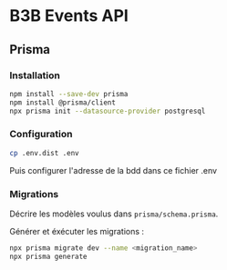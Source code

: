 # B3B Events API

## Prisma

### Installation

```bash
npm install --save-dev prisma
npm install @prisma/client
npx prisma init --datasource-provider postgresql
```

### Configuration

```bash
cp .env.dist .env
```

Puis configurer l'adresse de la bdd dans ce fichier .env

### Migrations

Décrire les modèles voulus dans `prisma/schema.prisma`.

Générer et éxécuter les migrations :

```bash
npx prisma migrate dev --name <migration_name>
npx prisma generate
```
